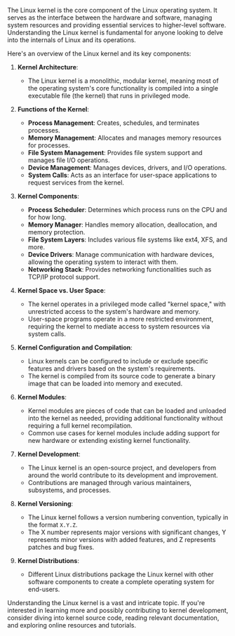 The Linux kernel is the core component of the Linux operating system. It serves as the interface between the hardware and software, managing system resources and providing essential services to higher-level software. Understanding the Linux kernel is fundamental for anyone looking to delve into the internals of Linux and its operations.

Here's an overview of the Linux kernel and its key components:

1. **Kernel Architecture**:
   - The Linux kernel is a monolithic, modular kernel, meaning most of the operating system's core functionality is compiled into a single executable file (the kernel) that runs in privileged mode.

2. **Functions of the Kernel**:
   - **Process Management**: Creates, schedules, and terminates processes.
   - **Memory Management**: Allocates and manages memory resources for processes.
   - **File System Management**: Provides file system support and manages file I/O operations.
   - **Device Management**: Manages devices, drivers, and I/O operations.
   - **System Calls**: Acts as an interface for user-space applications to request services from the kernel.

3. **Kernel Components**:
   - **Process Scheduler**: Determines which process runs on the CPU and for how long.
   - **Memory Manager**: Handles memory allocation, deallocation, and memory protection.
   - **File System Layers**: Includes various file systems like ext4, XFS, and more.
   - **Device Drivers**: Manage communication with hardware devices, allowing the operating system to interact with them.
   - **Networking Stack**: Provides networking functionalities such as TCP/IP protocol support.

4. **Kernel Space vs. User Space**:
   - The kernel operates in a privileged mode called "kernel space," with unrestricted access to the system's hardware and memory.
   - User-space programs operate in a more restricted environment, requiring the kernel to mediate access to system resources via system calls.

5. **Kernel Configuration and Compilation**:
   - Linux kernels can be configured to include or exclude specific features and drivers based on the system's requirements.
   - The kernel is compiled from its source code to generate a binary image that can be loaded into memory and executed.

6. **Kernel Modules**:
   - Kernel modules are pieces of code that can be loaded and unloaded into the kernel as needed, providing additional functionality without requiring a full kernel recompilation.
   - Common use cases for kernel modules include adding support for new hardware or extending existing kernel functionality.

7. **Kernel Development**:
   - The Linux kernel is an open-source project, and developers from around the world contribute to its development and improvement.
   - Contributions are managed through various maintainers, subsystems, and processes.

8. **Kernel Versioning**:
   - The Linux kernel follows a version numbering convention, typically in the format `X.Y.Z`.
   - The X number represents major versions with significant changes, Y represents minor versions with added features, and Z represents patches and bug fixes.

9. **Kernel Distributions**:
   - Different Linux distributions package the Linux kernel with other software components to create a complete operating system for end-users.

Understanding the Linux kernel is a vast and intricate topic. If you're interested in learning more and possibly contributing to kernel development, consider diving into kernel source code, reading relevant documentation, and exploring online resources and tutorials.
